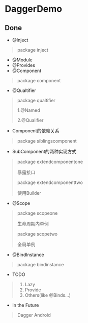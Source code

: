 # DaggerDemo
## Done
* @Inject
> package inject
* @Module
* @Provides
* @Component
> package component
* @Qualtifier
> package qualtifier
>
> 1.@Named
>
> 2.@Qualifier
* Component的依赖关系
> package siblingscomponent
* SubComponent的两种实现方式
> package extendcomponentone
>
> 暴露接口
>
> package extendcomponenttwo
>
> 使用Builder
* @Scope
> package scopeone
>
> 生命周期内单例
>
> package scopetwo
>
> 全局单例
* @BindInstance
> package bindinstance
* TODO
> 1. Lazy
> 2. Provide
> 3. Others(like @Binds...)
* In the Future
> Dagger Android
